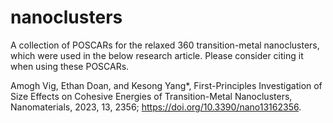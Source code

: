 # nanoclusters
A collection of POSCARs for the relaxed 360 transition-metal nanoclusters, which were used in the below research article. 
Please consider citing it when using these POSCARs.

Amogh Vig, Ethan Doan, and Kesong Yang*, First-Principles Investigation of Size Effects on Cohesive Energies of Transition-Metal Nanoclusters, Nanomaterials, 2023, 13, 2356; https://doi.org/10.3390/nano13162356.
